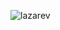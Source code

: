 ![lazarev](https://github.com/Satyajit-Sahoo45/Lazarev-UI/assets/92245494/319c6fb8-4aae-473d-abd9-fb263c2ab350)
